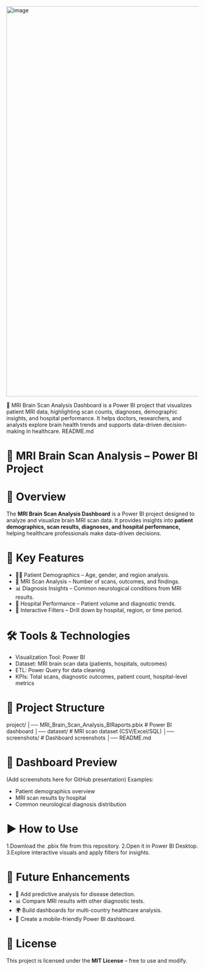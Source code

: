 <img width="1920" height="1021" alt="image" src="https://github.com/user-attachments/assets/61f7ba6c-5ece-4c67-a506-431d0403ea0c" />

🧠 MRI Brain Scan Analysis Dashboard is a Power BI project that visualizes patient MRI data, highlighting scan counts, diagnoses, demographic insights, and hospital performance. It helps doctors, researchers, and analysts explore brain health trends and supports data-driven decision-making in healthcare. README.md

# 🧠 MRI Brain Scan Analysis – Power BI Project

# 📖 Overview
The **MRI Brain Scan Analysis Dashboard** is a Power BI project designed to analyze and visualize brain MRI scan data.
It provides insights into **patient demographics, scan results, diagnoses, and hospital performance,** helping healthcare professionals make data-driven decisions.

# 🚀 Key Features
+ 👨‍⚕️ Patient Demographics – Age, gender, and region analysis.
+ 🧠 MRI Scan Analysis – Number of scans, outcomes, and findings.
+ 📊 Diagnosis Insights – Common neurological conditions from MRI results.
+ 🏥 Hospital Performance – Patient volume and diagnostic trends.
+ 🔎 Interactive Filters – Drill down by hospital, region, or time period.

 # 🛠️ Tools & Technologies
+ Visualization Tool: Power BI
+ Dataset: MRI brain scan data (patients, hospitals, outcomes)
+ ETL: Power Query for data cleaning
+ KPIs: Total scans, diagnostic outcomes, patient count, hospital-level metrics

# 📂 Project Structure
project/ │── MRI_Brain_Scan_Analysis_BIRaports.pbix # Power BI dashboard │── dataset/ # MRI scan dataset (CSV/Excel/SQL) │── screenshots/ # Dashboard screenshots │── README.md

# 📸 Dashboard Preview
(Add screenshots here for GitHub presentation)
Examples:

+ Patient demographics overview
+ MRI scan results by hospital
+ Common neurological diagnosis distribution

# ▶️ How to Use
1.Download the .pbix file from this repository.
2.Open it in Power BI Desktop.
3.Explore interactive visuals and apply filters for insights.

# 🔮 Future Enhancements
+ 🧠 Add predictive analysis for disease detection.
+ 📊 Compare MRI results with other diagnostic tests.
+ 🌍 Build dashboards for multi-country healthcare analysis.
+ 📱 Create a mobile-friendly Power BI dashboard.

# 📜 License
This project is licensed under the **MIT License** – free to use and modify.


